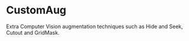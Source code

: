 # CustomAug

Extra Computer Vision augmentation techniques such as Hide and Seek, Cutout and GridMask.
